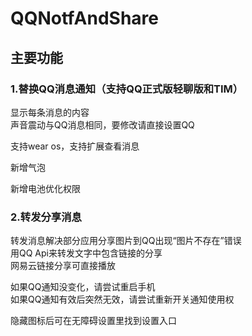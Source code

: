 # QQNotfAndShare

## 主要功能
### 1.替换QQ消息通知（支持QQ正式版轻聊版和TIM）
显示每条消息的内容  
声音震动与QQ消息相同，要修改请直接设置QQ  

支持wear os，支持扩展查看消息

新增气泡

新增电池优化权限
        
### 2.转发分享消息
转发消息解决部分应用分享图片到QQ出现“图片不存在”错误  
用QQ Api来转发文字中包含链接的分享  
网易云链接分享可直接播放  

如果QQ通知没变化，请尝试重启手机  
如果QQ通知有效后突然无效，请尝试重新开关通知使用权  

隐藏图标后可在无障碍设置里找到设置入口
